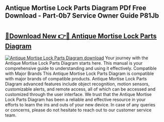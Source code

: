 ## Antique Mortise Lock Parts Diagram PDf Free Download - Part-0b7 Service Owner Guide P81Jb

# <h2><a href="http://dfkydqh.blite.top/?on=Antique+Mortise+Lock+Parts+Diagram">🔗Download New 👉🔴 Antique Mortise Lock Parts Diagram</a></h2>

[![Antique Mortise Lock Parts Diagram download](https://i.imgur.com/lujVjoI.png)](http://dfkydqh.blite.top/?on=Antique+Mortise+Lock+Parts+Diagram)
Your journey with the Antique Mortise Lock Parts Diagram starts here. This manual is your comprehensive guide to understanding and using it effectively. Compatible with Major Brands This Antique Mortise Lock Parts Diagram is compatible with major brands of compatible products. Antique Mortise Lock Parts Diagram advanced features include object recognition, motion sensors, customizable alerts, and remote access, all of which can be accessed and customized through the user interface. We trust that the Antique Mortise Lock Parts Diagram has been a reliable and effective resource in your efforts to learn the ins and outs of your new device. In case of any queries or concerns, please do not hesitate to reach out to our customer service team.
